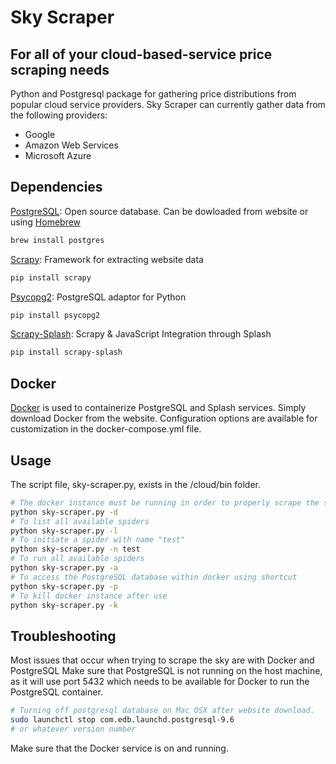Sky Scraper
===========
## For all of your cloud-based-service price scraping needs

Python and Postgresql package for gathering price distributions from popular cloud service providers. Sky Scraper can currently gather data from the following providers:
- Google
- Amazon Web Services
- Microsoft Azure

## Dependencies
[PostgreSQL](https://www.postgresql.org/download/): Open source database. 
Can be dowloaded from website or using [Homebrew](brew.sh)
```bash
brew install postgres
```
[Scrapy](https://scrapy.org): Framework for extracting website data
```bash
pip install scrapy
```
[Psycopg2](http://initd.org/psycopg/): PostgreSQL adaptor for Python
```bash
pip install psycopg2
```
[Scrapy-Splash](https://github.com/scrapy-plugins/scrapy-splash): Scrapy & JavaScript Integration through Splash
```bash
pip install scrapy-splash
```

## Docker
[Docker](https://www.docker.com) is used to containerize PostgreSQL and Splash services. 
Simply download Docker from the website. Configuration options are available for customization in the docker-compose.yml file.

## Usage
The script file, sky-scraper.py, exists in the /cloud/bin folder.
```bash
# The docker instance must be running in order to properly scrape the sky
python sky-scraper.py -d
# To list all available spiders
python sky-scraper.py -l 
# To initiate a spider with name "test"
python sky-scraper.py -n test
# To run all available spiders
python sky-scraper.py -a
# To access the PostgreSQL database within docker using shortcut
python sky-scraper.py -p
# To kill docker instance after use 
python sky-scraper.py -k
```

## Troubleshooting
Most issues that occur when trying to scrape the sky are with Docker and PostgreSQL
Make sure that PostgreSQL is not running on the host machine, as it will use port 5432 which needs to be available for Docker to run the PostgreSQL container.
```bash
# Turning off postgresql database on Mac OSX after website download. 
sudo launchctl stop com.edb.launchd.postgresql-9.6
# or whatever version number
```
Make sure that the Docker service is on and running.